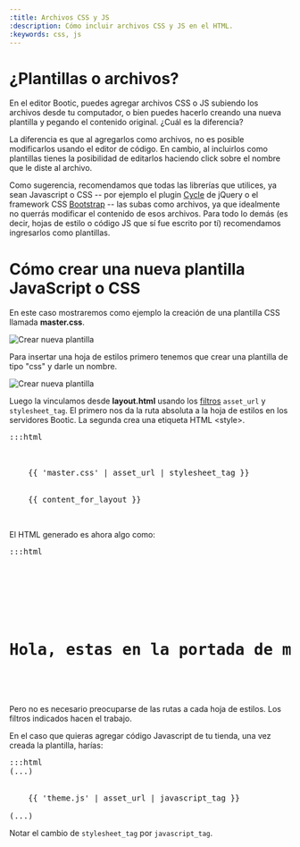 ```yaml
---
:title: Archivos CSS y JS
:description: Cómo incluir archivos CSS y JS en el HTML.
:keywords: css, js
---
```


# ¿Plantillas o archivos?

En el editor Bootic, puedes agregar archivos CSS o JS subiendo los archivos desde tu computador, o bien puedes hacerlo creando una nueva plantilla y pegando el contenido original. ¿Cuál es la diferencia?

La diferencia es que al agregarlos como archivos, no es posible modificarlos usando el editor de código. En cambio, al incluirlos como plantillas tienes la posibilidad de editarlos haciendo click sobre el nombre que le diste al archivo.

Como sugerencia, recomendamos que todas las librerías que utilices, ya sean Javascript o CSS -- por ejemplo el plugin [Cycle](http://jquery.malsup.com/cycle/) de jQuery o el framework CSS [Bootstrap](http://getbootstrap.com/) -- las subas como archivos, ya que idealmente no querrás modificar el contenido de esos archivos. Para todo lo demás (es decir, hojas de estilo o código JS que sí fue escrito por tí) recomendamos ingresarlos como plantillas.

# Cómo crear una nueva plantilla JavaScript o CSS

En este caso mostraremos como ejemplo la creación de una plantilla CSS llamada **master.css**.

<img src="/img/themes/new_template.png" alt="Crear nueva plantilla" class="right" />

Para insertar una hoja de estilos primero tenemos que crear una plantilla de tipo "css" y darle un nombre.

<img src="/img/themes/new_template2.png" alt="Crear nueva plantilla" />

Luego la vinculamos desde **layout.html** usando los <a href="#">filtros</a> <code>asset_url</code> y <code>stylesheet_tag</code>. El primero nos da la ruta absoluta a la hoja de estilos en los servidores Bootic. La segunda crea una etiqueta HTML &lt;style&gt;.

<pre>:::html
<html>
  <head>
    <title>{{ shop.name }}</title>
    {{ 'master.css' | asset_url | stylesheet_tag }}
  </head>
  <body>
    {{ content_for_layout }}
  </body>
</html>
</pre>

El HTML generado es ahora algo como:

<pre>:::html
<html>
  <head>
    <title>Mi tienda</title>
    <link href="http://static.bootic.net/themes/112/master.css" media="all" rel="stylesheet" type="text/css">
  </head>
  <body>
    <h1>Hola, estas en la portada de mi sitio!</h1>
  </body>
</html>
</pre>

Pero no es necesario preocuparse de las rutas a cada hoja de estilos. Los filtros indicados hacen el trabajo.

En el caso que quieras agregar código Javascript de tu tienda, una vez creada la plantilla, harías:

<pre>:::html
(...)
  <head>
    <title>{{ shop.name }}</title>
    {{ 'theme.js' | asset_url | javascript_tag }}
  </head>
(...)
</pre>
</div>

Notar el cambio de <code>stylesheet_tag</code> por <code>javascript_tag</code>.
